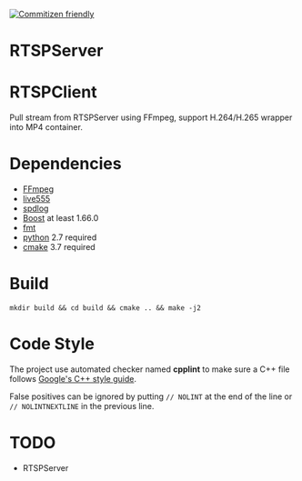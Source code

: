 [![Commitizen friendly](https://img.shields.io/badge/commitizen-friendly-brightgreen.svg)](https://github.com/kgbook/RTSPServer)

# RTSPServer

# RTSPClient
Pull stream from RTSPServer using FFmpeg, support H.264/H.265 wrapper into MP4 container.

# Dependencies
- [FFmpeg](https://ffmpeg.org/)
- [live555](http://www.live555.com/)
- [spdlog](https://github.com/gabime/spdlog)
- [Boost](https://www.boost.org/) at least 1.66.0
- [fmt](https://github.com/fmtlib/fmt)
- [python](https://www.python.org/) 2.7 required
- [cmake](https://cmake.org/) 3.7 required

# Build
```
mkdir build && cd build && cmake .. && make -j2
```

# Code Style
The project use automated checker named **cpplint** to make sure a C++ file follows [Google's C++ style
guide](https://google.github.io/styleguide/cppguide.html).

False positives can be ignored by putting `// NOLINT` at the end of the line or `// NOLINTNEXTLINE` in the previous line.

# TODO
- RTSPServer
